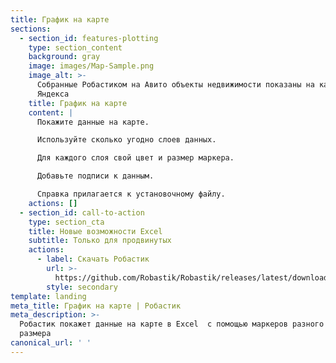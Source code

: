 ```yaml
---
title: График на карте
sections:
  - section_id: features-plotting
    type: section_content
    background: gray
    image: images/Map-Sample.png
    image_alt: >-
      Собранные Робастиком на Авито объекты недвижимости показаны на карте
      Яндекса
    title: График на карте
    content: |
      Покажите данные на карте.

      Используйте сколько угодно слоев данных.

      Для каждого слоя свой цвет и размер маркера.

      Добавьте подписи к данным.

      Справка прилагается к установочному файлу.
    actions: []
  - section_id: call-to-action
    type: section_cta
    title: Новые возможности Excel
    subtitle: Только для продвинутых
    actions:
      - label: Скачать Робастик
        url: >-
          https://github.com/Robastik/Robastik/releases/latest/download/Robastik.for.Excel.64-bit.zip
        style: secondary
template: landing
meta_title: График на карте | Робастик
meta_description: >-
  Робастик покажет данные на карте в Excel  с помощью маркеров разного цвета и
  размера
canonical_url: ' '
---
```

